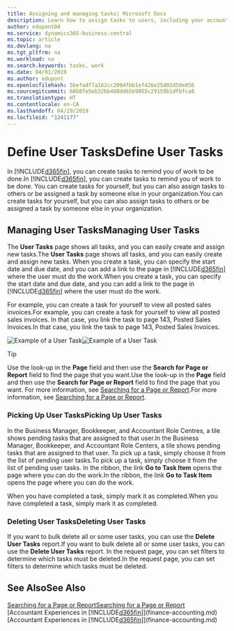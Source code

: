 ```yaml
---
title: Assigning and managing tasks| Microsoft Docs
description: Learn how to assign tasks to users, including your accountant, in Business Central
author: edupont04
ms.service: dynamics365-business-central
ms.topic: article
ms.devlang: na
ms.tgt_pltfrm: na
ms.workload: na
ms.search.keywords: tasks, work
ms.date: 04/01/2019
ms.author: edupont
ms.openlocfilehash: 5befadf7a162cc2094fbb1ef426e25d02d50e856
ms.sourcegitcommit: 60b87e5eb32bb408dd65b9855c29159b1dfbfca8
ms.translationtype: HT
ms.contentlocale: en-CA
ms.lasthandoff: 04/29/2019
ms.locfileid: "1241177"
---
```

# <a name="define-user-tasks"></a><span data-ttu-id="7d696-103">Define User Tasks</span><span class="sxs-lookup"><span data-stu-id="7d696-103">Define User Tasks</span></span>
<span data-ttu-id="7d696-104">In [!INCLUDE[d365fin](includes/d365fin_md.md)], you can create tasks to remind you of work to be done.</span><span class="sxs-lookup"><span data-stu-id="7d696-104">In [!INCLUDE[d365fin](includes/d365fin_md.md)], you can create tasks to remind you of work to be done.</span></span> <span data-ttu-id="7d696-105">You can create tasks for yourself, but you can also assign tasks to others or be assigned a task by someone else in your organization.</span><span class="sxs-lookup"><span data-stu-id="7d696-105">You can create tasks for yourself, but you can also assign tasks to others or be assigned a task by someone else in your organization.</span></span>  

## <a name="managing-user-tasks"></a><span data-ttu-id="7d696-106">Managing User Tasks</span><span class="sxs-lookup"><span data-stu-id="7d696-106">Managing User Tasks</span></span>
<span data-ttu-id="7d696-107">The **User Tasks** page shows all tasks, and you can easily create and assign new tasks.</span><span class="sxs-lookup"><span data-stu-id="7d696-107">The **User Tasks** page shows all tasks, and you can easily create and assign new tasks.</span></span> <span data-ttu-id="7d696-108">When you create a task, you can specify the start date and due date, and you can add a link to the page in [!INCLUDE[d365fin](includes/d365fin_md.md)] where the user must do the work.</span><span class="sxs-lookup"><span data-stu-id="7d696-108">When you create a task, you can specify the start date and due date, and you can add a link to the page in [!INCLUDE[d365fin](includes/d365fin_md.md)] where the user must do the work.</span></span>  

<span data-ttu-id="7d696-109">For example, you can create a task for yourself to view all posted sales invoices.</span><span class="sxs-lookup"><span data-stu-id="7d696-109">For example, you can create a task for yourself to view all posted sales invoices.</span></span> <span data-ttu-id="7d696-110">In that case, you link the task to page 143, Posted Sales Invoices.</span><span class="sxs-lookup"><span data-stu-id="7d696-110">In that case, you link the task to page 143, Posted Sales Invoices.</span></span>  

<span data-ttu-id="7d696-111">![Example of a User Task](media/across-user-tasks/sample-user-task.png "Example of a user task")</span><span class="sxs-lookup"><span data-stu-id="7d696-111">![Example of a User Task](media/across-user-tasks/sample-user-task.png "Example of a user task")</span></span>

> [!TIP]  
>  <span data-ttu-id="7d696-112">Use the look-up in the **Page** field and then use the **Search for Page or Report** field to find the page that you want.</span><span class="sxs-lookup"><span data-stu-id="7d696-112">Use the look-up in the **Page** field and then use the **Search for Page or Report** field to find the page that you want.</span></span> <span data-ttu-id="7d696-113">For more information, see [Searching for a Page or Report](ui-search.md).</span><span class="sxs-lookup"><span data-stu-id="7d696-113">For more information, see [Searching for a Page or Report](ui-search.md).</span></span>  

### <a name="picking-up-user-tasks"></a><span data-ttu-id="7d696-114">Picking Up User Tasks</span><span class="sxs-lookup"><span data-stu-id="7d696-114">Picking Up User Tasks</span></span>
<span data-ttu-id="7d696-115">In the Business Manager, Bookkeeper, and Accountant Role Centres, a tile shows pending tasks that are assigned to that user.</span><span class="sxs-lookup"><span data-stu-id="7d696-115">In the Business Manager, Bookkeeper, and Accountant Role Centers, a tile shows pending tasks that are assigned to that user.</span></span> <span data-ttu-id="7d696-116">To pick up a task, simply choose it from the list of pending user tasks.</span><span class="sxs-lookup"><span data-stu-id="7d696-116">To pick up a task, simply choose it from the list of pending user tasks.</span></span> <span data-ttu-id="7d696-117">In the ribbon, the link **Go to Task Item** opens the page where you can do the work.</span><span class="sxs-lookup"><span data-stu-id="7d696-117">In the ribbon, the link **Go to Task Item** opens the page where you can do the work.</span></span>  

<span data-ttu-id="7d696-118">When you have completed a task, simply mark it as completed.</span><span class="sxs-lookup"><span data-stu-id="7d696-118">When you have completed a task, simply mark it as completed.</span></span>  

### <a name="deleting-user-tasks"></a><span data-ttu-id="7d696-119">Deleting User Tasks</span><span class="sxs-lookup"><span data-stu-id="7d696-119">Deleting User Tasks</span></span>
<span data-ttu-id="7d696-120">If you want to bulk delete all or some user tasks, you can use the **Delete User Tasks** report.</span><span class="sxs-lookup"><span data-stu-id="7d696-120">If you want to bulk delete all or some user tasks, you can use the **Delete User Tasks** report.</span></span> <span data-ttu-id="7d696-121">In the request page, you can set filters to determine which tasks must be deleted.</span><span class="sxs-lookup"><span data-stu-id="7d696-121">In the request page, you can set filters to determine which tasks must be deleted.</span></span>  

## <a name="see-also"></a><span data-ttu-id="7d696-122">See Also</span><span class="sxs-lookup"><span data-stu-id="7d696-122">See Also</span></span>
[<span data-ttu-id="7d696-123">Searching for a Page or Report</span><span class="sxs-lookup"><span data-stu-id="7d696-123">Searching for a Page or Report</span></span>](ui-search.md)  
<span data-ttu-id="7d696-124">[Accountant Experiences in [!INCLUDE[d365fin](includes/d365fin_md.md)]](finance-accounting.md)</span><span class="sxs-lookup"><span data-stu-id="7d696-124">[Accountant Experiences in [!INCLUDE[d365fin](includes/d365fin_md.md)]](finance-accounting.md)</span></span>  
